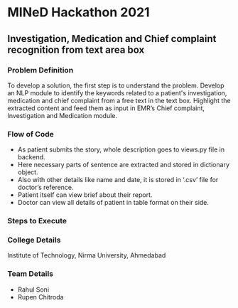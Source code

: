 # MINeD Hackathon 2021

## Investigation, Medication and Chief complaint recognition from text area box

### Problem Definition
To develop a solution, the first step is to understand the problem. Develop an NLP module to identify the keywords related to a patient's investigation, medication and chief complaint from a free text in the text box. Highlight the extracted content and feed them as input in EMR’s Chief complaint, Investigation and Medication module.

### Flow of Code
- As patient submits the story, whole description goes to views.py file in backend.
- Here necessary parts of sentence are extracted and stored in dictionary object.
- Also with other details like name and date, it is stored in ‘.csv’ file for doctor’s reference.
- Patient itself can view brief about their report.
- Doctor can view all details of patient in table format on their side.

### Steps to Execute

### College Details
Institute of Technology, Nirma University, Ahmedabad 

### Team Details
- Rahul Soni
- Rupen Chitroda
